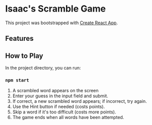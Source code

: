 # Isaac's Scramble Game

This project was bootstrapped with [Create React App](https://github.com/facebook/create-react-app).

## Features



## How to Play

In the project directory, you can run:

### `npm start`
1. A scrambled word appears on the screen
2. Enter your guess in the input field and submit.
3. If correct, a new scrambled word appears; if incorrect, try again.
4. Use the Hint button if needed (costs points).
5. Skip a word if it's too difficult (costs more points).
6. The game ends when all words have been attempted.
